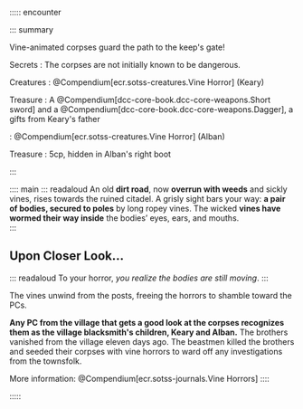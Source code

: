 ::::: encounter

::: summary

Vine-animated corpses guard the path to the keep's gate!

Secrets
: The corpses are not initially known to be dangerous.

Creatures
: @Compendium[ecr.sotss-creatures.Vine Horror] (Keary)
  
  Treasure
  : A @Compendium[dcc-core-book.dcc-core-weapons.Short sword] and a @Compendium[dcc-core-book.dcc-core-weapons.Dagger], a gifts from Keary's father

: @Compendium[ecr.sotss-creatures.Vine Horror] (Alban)

  Treasure
  : 5cp, hidden in Alban's right boot

:::

:::: main
::: readaloud 
An old **dirt road**, now **overrun with weeds** and sickly vines, rises
towards the ruined citadel. A grisly sight bars your way: **a pair of bodies, 
secured to poles** by long ropey vines. The wicked **vines have wormed their way
inside** the bodies’ eyes, ears, and mouths.   
:::

## Upon Closer Look...

::: readaloud
To your horror, *you realize the
bodies are still moving*.
:::

 The vines unwind from the posts, freeing the
horrors to shamble toward the PCs. 

**Any PC from the village that gets a good look at the corpses recognizes them as the village blacksmith's children, Keary and Alban.** The brothers vanished from the village eleven days
ago. The beastmen killed the brothers and seeded their corpses
with vine horrors to ward off any investigations from the
townsfolk. 

More information: @Compendium[ecr.sotss-journals.Vine Horrors]
::::

:::::




